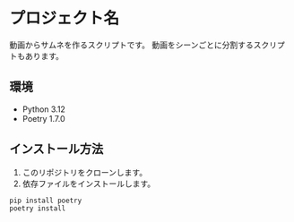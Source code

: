 # プロジェクト名

動画からサムネを作るスクリプトです。
動画をシーンごとに分割するスクリプトもあります。

## 環境

- Python 3.12
- Poetry 1.7.0

## インストール方法

1. このリポジトリをクローンします。
2. 依存ファイルをインストールします。
```
pip install poetry
poetry install
```
